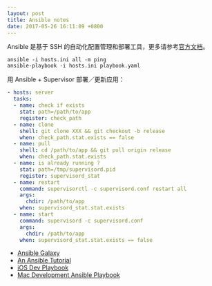 ```yaml
---
layout: post
title: Ansible notes
date: 2017-05-26 16:11:09 +0800
---
```


Ansible 是基于 SSH 的自动化配置管理和部署工具，更多请参考[官方文档][1]。

```
ansible -i hosts.ini all -m ping
ansible-playbook -i hosts.ini playbook.yaml
```

用 Ansible + Supervisor 部署／更新应用：

```yaml
- hosts: server
  tasks:
  - name: check if exists
    stat: path=/path/to/app
    register: check_path
  - name: clone
    shell: git clone XXX && git checkout -b release
    when: check_path.stat.exists == false
  - name: pull
    shell: cd /path/to/app && git pull origin release
    when: check_path.stat.exists
  - name: is already running ?
    stat: path=/tmp/supervisord.pid
    register: supervisord_stat
  - name: restart
    command: supervisorctl -c supervisord.conf restart all
    args:
      chdir: /path/to/app
    when: supervisord_stat.stat.exists
  - name: start
    command: supervisord -c supervisord.conf
    args:
      chdir: /path/to/app
    when: supervisord_stat.stat.exists == false
```

* [Ansible Galaxy][5]
* [An Ansible Tutorial][2]
* [iOS Dev Playbook][3]
* [Mac Development Ansible Playbook][4]

[1]: http://docs.ansible.com/ansible/intro.html
[2]: https://serversforhackers.com/an-ansible-tutorial
[3]: https://github.com/lexrus/ios-dev-playbook
[4]: https://github.com/geerlingguy/mac-dev-playbook
[5]: https://galaxy.ansible.com/explore#/
